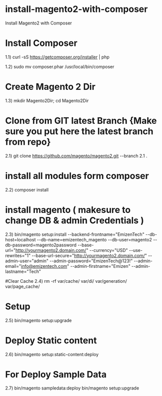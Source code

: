 # install-magento2-with-composer
Install Magento2 with Composer

# Install Composer
1.1) 	curl -sS https://getcomposer.org/installer | php 

1.2) 	sudo mv composer.phar /usr/local/bin/composer

# Create Magento 2 Dir
1.3) 	mkdir Magento2Dir; cd Magento2Dir

# Clone from GIT latest Branch {Make sure you put here the latest branch from repo}
2.1) 	git clone https://github.com/magento/magento2.git  --branch 2.1 .
# install all modules form composer
2.2) 	composer install
# install magento ( makesure to change DB & admin Credentials )
2.3) 
bin/magento setup:install --backend-frontname="EmizenTech" --db-host=localhost --db-name=emizentech_magento --db-user=magento2 --db-password=magento2password --base-url="http://yourmagento2.domain.com/" --currency="USD" --use-rewrites="1" --base-url-secure="http://yourmagento2.domain.com/" --admin-user="admin" --admin-password="EmizenTech@123!" --admin-email="info@emizentech.com" --admin-firstname="Emizen" --admin-lastname="Tech" 

#Clear Cache
2.4)  rm -rf var/cache/ var/di/ var/generation/ var/page_cache/

# Setup 
2.5) bin/magento setup:upgrade
# Deploy Static content
2.6)  bin/magento setup:static-content:deploy

# For Deploy Sample Data 
2.7) bin/magento sampledata:deploy
     bin/magento setup:upgrade
